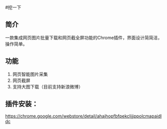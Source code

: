 #挖一下


## 简介
一款集成网页图片批量下载和网页截全屏功能的Chrome插件，界面设计简简洁，操作简单。

## 功能
1. 网页智能图片采集
2. 网页截屏
3. 支持大图下载（目前支持新浪微博）

## 插件安装：
https://chrome.google.com/webstore/detail/ahajhopfbfpekcljjjppolcmapaidldc